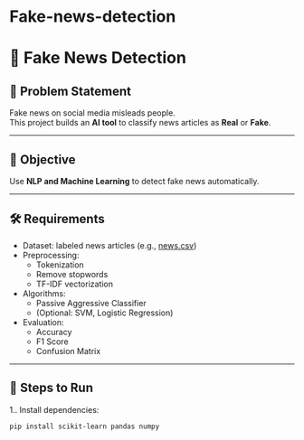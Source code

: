 # Fake-news-detection
# 📰 Fake News Detection

## 📌 Problem Statement
Fake news on social media misleads people.  
This project builds an **AI tool** to classify news articles as **Real** or **Fake**.

---

## 🎯 Objective
Use **NLP and Machine Learning** to detect fake news automatically.

---

## 🛠 Requirements
- Dataset: labeled news articles (e.g., [news.csv](https://raw.githubusercontent.com/laxmimerit/fake-news-detection/main/news.csv))
- Preprocessing:
  - Tokenization
  - Remove stopwords
  - TF-IDF vectorization
- Algorithms:
  - Passive Aggressive Classifier
  - (Optional: SVM, Logistic Regression)
- Evaluation:
  - Accuracy
  - F1 Score
  - Confusion Matrix

---

## 🚀 Steps to Run
1.. Install dependencies:
   ```bash
   pip install scikit-learn pandas numpy

